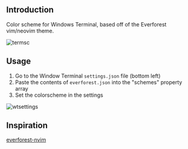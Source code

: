 ## Introduction
Color scheme for Windows Terminal, based off of the Everforest vim/neovim theme.

![termsc](https://github.com/user-attachments/assets/6bc5852e-fbdd-4bf5-9725-91ca1af3c063)

## Usage
1. Go to the Window Terminal `settings.json` file (bottom left)
2. Paste the contents of `everforest.json` into the "schemes" property array
3. Set the colorscheme in the settings

![wtsettings](https://github.com/user-attachments/assets/dfd63dfb-85c5-4240-870f-2b73a5ecd8a4)

## Inspiration
[everforest-nvim](https://github.com/neanias/everforest-nvim?tab=readme-ov-file#everforestnvim)
